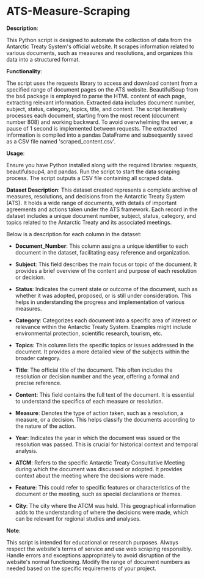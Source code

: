 # ATS-Measure-Scraping



**Description**:

This Python script is designed to automate the collection of data from the Antarctic Treaty System's official website. It scrapes information related to various documents, such as measures and resolutions, and organizes this data into a structured format.


**Functionality**:

The script uses the requests library to access and download content from a specified range of document pages on the ATS website.
BeautifulSoup from the bs4 package is employed to parse the HTML content of each page, extracting relevant information.
Extracted data includes document number, subject, status, category, topics, title, and content.
The script iteratively processes each document, starting from the most recent (document number 808) and working backward.
To avoid overwhelming the server, a pause of 1 second is implemented between requests.
The extracted information is compiled into a pandas DataFrame and subsequently saved as a CSV file named 'scraped_content.csv'.

**Usage**:

Ensure you have Python installed along with the required libraries: requests, beautifulsoup4, and pandas.
Run the script to start the data scraping process. The script outputs a CSV file containing all scraped data.

**Dataset Description**:
This dataset created represents a complete archive of measures, resolutions, and decisions from the Antarctic Treaty System (ATS). It holds a wide range of documents, with details of important agreements and actions taken under the ATS framework. Each record in the dataset includes a unique document number, subject, status, category, and topics related to the Antarctic Treaty and its associated meetings.

Below is a description for each column in the dataset:

*  **Document_Number**: This column assigns a unique identifier to each document in the dataset, facilitating easy reference and organization.

*  **Subject**: This field describes the main focus or topic of the document. It provides a brief overview of the content and purpose of each resolution or decision.

*  **Status**: Indicates the current state or outcome of the document, such as whether it was adopted, proposed, or is still under consideration. This helps in understanding the progress and implementation of various measures.

*  **Category**: Categorizes each document into a specific area of interest or relevance within the Antarctic Treaty System. Examples might include environmental protection, scientific research, tourism, etc.

*  **Topics**: This column lists the specific topics or issues addressed in the document. It provides a more detailed view of the subjects within the broader category.

*  **Title**: The official title of the document. This often includes the resolution or decision number and the year, offering a formal and precise reference.

*  **Content**: This field contains the full text of the document. It is essential to understand the specifics of each measure or resolution.

*  **Measure**: Denotes the type of action taken, such as a resolution, a measure, or a decision. This helps classify the documents according to the nature of the action.

*  **Year**: Indicates the year in which the document was issued or the resolution was passed. This is crucial for historical context and temporal analysis.

*  **ATCM**: Refers to the specific Antarctic Treaty Consultative Meeting during which the document was discussed or adopted. It provides context about the meeting where the decisions were made.

*  **Feature**: This could refer to specific features or characteristics of the document or the meeting, such as special declarations or themes.

*  **City**: The city where the ATCM was held. This geographical information adds to the understanding of where the decisions were made, which can be relevant for regional studies and analyses.


**Note**:

This script is intended for educational or research purposes. Always respect the website's terms of service and use web scraping responsibly.
Handle errors and exceptions appropriately to avoid disruption of the website's normal functioning.
Modify the range of document numbers as needed based on the specific requirements of your project.
